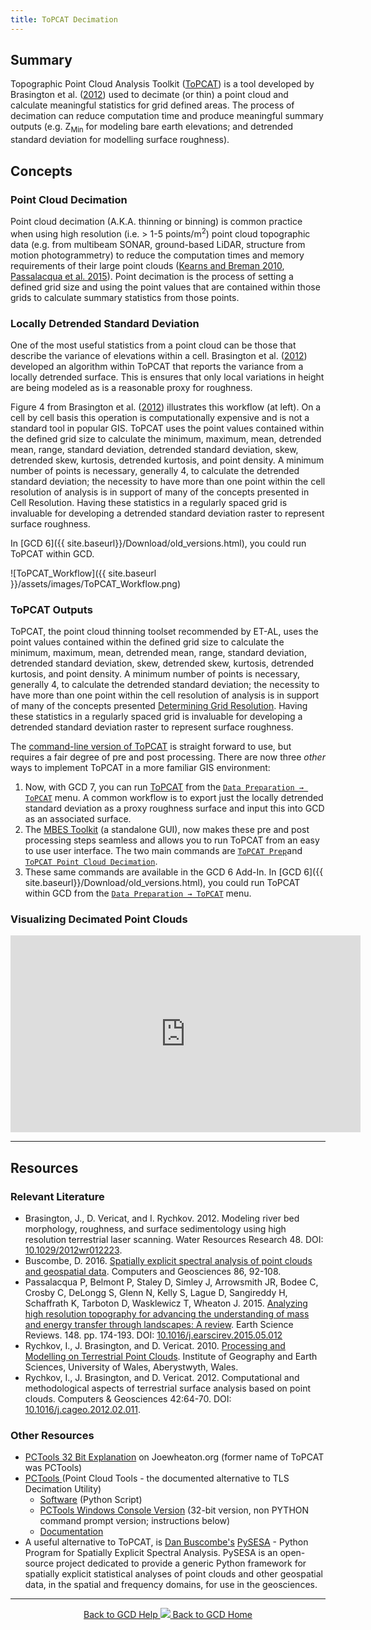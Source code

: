 ```yaml
---
title: ToPCAT Decimation
---
```


## Summary

Topographic Point Cloud Analysis Toolkit ([ToPCAT](http://tat.riverscapes.xyz/Help/Data_Preparation/topcat-menu/)) is a tool developed by Brasington et al. ([2012](#Relevant_Literature)) used to decimate (or thin) a point cloud and calculate meaningful statistics for grid defined areas. The process of decimation can reduce computation time and produce meaningful summary outputs (e.g. Z<sub>Min</sub> for modeling bare earth elevations; and detrended standard deviation for modelling surface roughness). 

## Concepts

### Point Cloud Decimation 

Point cloud decimation (A.K.A. thinning or binning) is common practice when using high resolution (i.e. > 1-5 points/m<sup>2</sup>) point cloud topographic data (e.g. from multibeam SONAR, ground-based LiDAR, structure from motion photogrammetry) to reduce the computation times and memory requirements of their large point clouds ([Kearns and Breman 2010](http://sites.google.com/a/joewheaton.org/mbs-gcd/z--old-crap/data-processing/quantifying-uncertainty/using-topcat-topcat-based-utilities#_ENREF_10), [Passalacqua et al. 2015](http://dx.doi.org/10.1016/j.earscirev.2015.05.012)). Point decimation is the process of setting a defined grid size and using the point values that are contained within those grids to calculate summary statistics from those points. 

### Locally Detrended Standard Deviation

One of the most useful statistics from a point cloud can be those that describe the variance of elevations within a cell. Brasington et al. ([2012](#Relevant_Literature)) developed an algorithm within ToPCAT that reports the variance from a locally detrended surface. This is ensures that only local variations in height are being modeled as is a reasonable proxy for roughness. 

Figure 4 from Brasington et al. ([2012](#Relevant_Literature)) illustrates this workflow (at left). On a cell by cell basis this operation is computationally expensive and is not a standard tool in popular GIS. ToPCAT uses the point values contained within the defined grid size to calculate the minimum, maximum, mean, detrended mean, range, standard deviation, detrended standard deviation, skew, detrended skew, kurtosis, detrended kurtosis, and point density. A minimum number of points is necessary, generally 4, to calculate the detrended standard deviation; the necessity to have more than one point within the cell resolution of analysis is in support of many of the concepts presented in Cell Resolution. Having these statistics in a regularly spaced grid is invaluable for developing a detrended standard deviation raster to represent surface roughness.

In [GCD 6]({{ site.baseurl}}/Download/old_versions.html), you could run ToPCAT within GCD.  

![ToPCAT_Workflow]({{ site.baseurl }}/assets/images/ToPCAT_Workflow.png)

### ToPCAT Outputs

 ToPCAT, the point cloud thinning toolset recommended by ET-AL, uses the point values contained within the defined grid size to calculate the minimum, maximum, mean, detrended mean, range, standard deviation, detrended standard deviation, skew, detrended skew, kurtosis, detrended kurtosis, and point density. A minimum number of points is necessary, generally 4, to calculate the detrended standard deviation; the necessity to have more than one point within the cell resolution of analysis is in support of many of the concepts presented [Determining Grid Resolution](http://sites.google.com/a/joewheaton.org/mbs-gcd/z--old-crap/data-processing/determining-grid-resolution). Having these statistics in a regularly spaced grid is invaluable for developing a detrended standard deviation raster to represent surface roughness.

The [command-line version of ToPCAT](https://code.google.com/archive/p/point-cloud-tools/) is straight forward to use, but requires a fair degree of pre and post processing. There are now three *other* ways to implement ToPCAT in a more familiar GIS environment:
1. Now, with GCD 7, you can run [ToPCAT](http://tat.riverscapes.xyz/Help/Data_Preparation/topcat-menu/topcat-point-cloud-decimation-tool.html) from the [`Data Preparation → ToPCAT`](http://tat.riverscapes.xyz/Help/Data_Preparation/topcat-menu/) menu.  A common workflow is to export just the locally detrended standard deviation as a proxy roughness surface and input this into GCD as an associated surface.
2. The [MBES Toolkit](http://sites.google.com/a/joewheaton.org/mbs-gcd/mbes-toolkit-download) (a standalone GUI), now makes these pre and post processing steps seamless and allows you to run ToPCAT from an easy to use user interface. The two main commands are [`ToPCAT Prep`](http://tat.riverscapes.xyz/Help/Data_Preparation/topcat-menu/topcat-preparation-tool.html)and [`ToPCAT Point Cloud Decimation`](http://tat.riverscapes.xyz/Help/Data_Preparation/topcat-menu/topcat-point-cloud-decimation-tool.html). 
3. These same commands are available in the GCD 6 Add-In. In [GCD 6]({{ site.baseurl}}/Download/old_versions.html), you could run ToPCAT within GCD from the [`Data Preparation → ToPCAT`](http://gcd6help.joewheaton.org/gcd-command-reference/data-prep-menu/e-topcat-menu) menu. 

### Visualizing Decimated Point Clouds

<div class="responsive-embed">
<iframe width="560" height="315" src="https://www.youtube.com/embed/yxz3NzRwDpA" frameborder="0" gesture="media" allow="encrypted-media" allowfullscreen></iframe>
</div>

-------

## Resources

### Relevant Literature

- Brasington, J., D. Vericat, and I. Rychkov. 2012. Modeling river bed morphology, roughness, and surface sedimentology using high resolution terrestrial laser scanning. Water Resources Research 48. DOI: [10.1029/2012wr012223](http://dx.doi.org/10.0.4.5/2012wr012223).
- Buscombe, D. 2016. [Spatially explicit spectral analysis of point clouds and geospatial data](https://static1.squarespace.com/static/582b5e07197aeac54fcdd6a8/t/59d92020e45a7c0ce23fb1c9/1507401777289/Buscombe2016_CompGeosciences.pdf). Computers and Geosciences 86, 92-108. 
- Passalacqua P, Belmont P, Staley D, Simley J, Arrowsmith JR, Bodee C, Crosby C, DeLongg S, Glenn N, Kelly S, Lague D, Sangireddy H, Schaffrath K, Tarboton D, Wasklewicz T, Wheaton J. 2015. [Analyzing high resolution topography for advancing the understanding of mass and energy transfer through ](http://www.joewheaton.org/Home/research/goog_1167543503)[landscapes: A review](https://www.researchgate.net/publication/277477904_Analyzing_high_resolution_topography_for_advancing_the_understanding_of_mass_and_energy_transfer_through_landscapes_A_review). Earth Science Reviews. 148. pp. 174-193. DOI: [10.1016/j.earscirev.2015.05.012](http://dx.doi.org/10.1016/j.earscirev.2015.05.012)
- Rychkov, I., J. Brasington, and D. Vericat. 2010. [Processing and Modelling on Terrestrial Point Clouds](http://code.google.com/p/point-cloud-tools/downloads/detail?name=1.5.pdf&can=2&q=). Institute of Geography and Earth Sciences, University of Wales, Aberystwyth, Wales.
- Rychkov, I., J. Brasington, and D. Vericat. 2012. Computational and methodological aspects of terrestrial surface analysis based on point clouds. Computers & Geosciences 42:64-70. DOI: [10.1016/j.cageo.2012.02.011](http://dx.doi.org/10.0.3.248/j.cageo.2012.02.011).

### Other Resources

- [PCTools 32 Bit Explanation](http://www.joewheaton.org/Home/research/unlisted-software/point-cloud-tools) on Joewheaton.org (former name of ToPCAT was PCTools)
- [PCTools ](http://code.google.com/p/point-cloud-tools/)(Point Cloud Tools - the documented alternative to TLS Decimation Utility)
  - [Software](http://code.google.com/p/point-cloud-tools/) (Python Script)
  - [PCTools Windows Console Version](http://www.google.com/url?q=http%3A%2F%2Fwww.gis.usu.edu%2F%257Ejwheaton%2Fet_al%2FWorkshops%2FGCD_IdahoPower%2FPcTools_0.1.2_x32.zip&sa=D&sntz=1&usg=AFrqEzdcM8EKFRdmahx17uA-1Au2wIu40g) (32-bit version, non PYTHON command prompt version; instructions below)
  - [Documentation](http://code.google.com/p/point-cloud-tools/downloads/detail?name=1.5.pdf&can=2&q=)
- A useful alternative to ToPCAT, is [Dan Buscombe's](https://www.danielbuscombe.com/) [PySESA](https://dbuscombe-usgs.github.io/pysesa/) - Python Program for Spatially Explicit Spectral Analysis. PySESA is an open-source project dedicated to provide a generic Python framework for spatially explicit statistical analyses of point clouds and other geospatial data, in the spatial and frequency domains, for use in the geosciences.


------
<div align="center">
	<a class="hollow button" href="{{ site.baseurl }}/Help"><i class="fa fa-chevron-circle-left"></i>  Back to GCD Help </a>  
	<a class="hollow button" href="{{ site.baseurl }}/"><img src="{{ site.baseurl}}/assets/images/icons/GCDAddIn.png">  Back to GCD Home </a>  
</div>